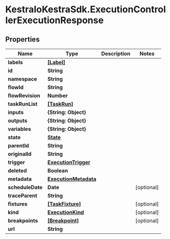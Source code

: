 # KestraIoKestraSdk.ExecutionControllerExecutionResponse

## Properties

Name | Type | Description | Notes
------------ | ------------- | ------------- | -------------
**labels** | [**[Label]**](Label.md) |  | 
**id** | **String** |  | 
**namespace** | **String** |  | 
**flowId** | **String** |  | 
**flowRevision** | **Number** |  | 
**taskRunList** | [**[TaskRun]**](TaskRun.md) |  | 
**inputs** | **{String: Object}** |  | 
**outputs** | **{String: Object}** |  | 
**variables** | **{String: Object}** |  | 
**state** | [**State**](State.md) |  | 
**parentId** | **String** |  | 
**originalId** | **String** |  | 
**trigger** | [**ExecutionTrigger**](ExecutionTrigger.md) |  | 
**deleted** | **Boolean** |  | 
**metadata** | [**ExecutionMetadata**](ExecutionMetadata.md) |  | 
**scheduleDate** | **Date** |  | [optional] 
**traceParent** | **String** |  | 
**fixtures** | [**[TaskFixture]**](TaskFixture.md) |  | [optional] 
**kind** | [**ExecutionKind**](ExecutionKind.md) |  | [optional] 
**breakpoints** | [**[Breakpoint]**](Breakpoint.md) |  | [optional] 
**url** | **String** |  | 


